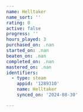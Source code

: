 ```yaml
---
name: Helltaker
name_sort: ''
rating: 0
active: false
progress: ''
hours_played: 3
purchased_on: .nan
started_on: .nan
beaten_on: .nan
completed_on: .nan
mastered_on: .nan
identifiers:
  - type: steam
    appid: '1289310'
    name: Helltaker
    synced_on: '2024-08-30'

---
```

